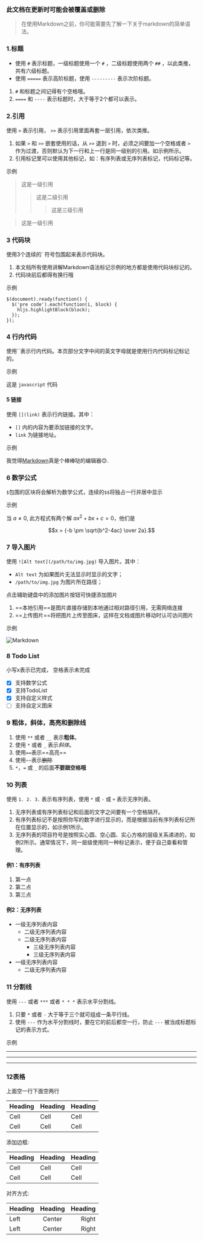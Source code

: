 ### 此文档在更新时可能会被覆盖或删除

> 在使用Markdown之前，你可能需要先了解一下关于markdown的简单语法。

### 1.标题

*   使用 `#` 表示标题，一级标题使用一个 `#` ，二级标题使用两个 `##` ，以此类推，共有六级标题。
*   使用 `=====` 表示高阶标题，使用 `---------` 表示次阶标题。

1.  `#` 和标题之间记得有个空格哦。
2.  `====` 和 `----` 表示标题时，大于等于2个都可以表示。

### 2.引用

使用 `>` 表示引用， `>>` 表示引用里面再套一层引用，依次类推。

1.  如果 `>` 和 `>>` 嵌套使用的话，从 `>>` 退到 `>` 时，必须之间要加一个空格或者 `>` 作为过渡，否则默认为下一行和上一行是同一级别的引用。如示例所示。
2.  引用标记里可以使用其他标记，如：有序列表或无序列表标记，代码标记等。

示例

> 这是一级引用
>>这是二级引用
>>> 这是三级引用

>这是一级引用

### 3 代码块

使用3个连续的` 符号包围起来表示代码块。

1.  本文档所有使用讲解Markdown语法标记示例的地方都是使用代码块标记的。
2. 代码块前后都得有换行哦

示例

```
$(document).ready(function() {
  $('pre code').each(function(i, block) {
    hljs.highlightBlock(block);
  });
});

```

### 4 行内代码

使用``表示行内代码。本页部分文字中间的英文字母就是使用行内代码标记标记的。

示例

这是 `javascript` 代码

#### 5 链接

使用 `[](link)` 表示行内链接。其中：

*   `[]` 内的内容为要添加链接的文字。
*   `link` 为链接地址。

示例

我觉得[Markdown](https://appsto.re/cn/jK8Cbb.i)真是个棒棒哒的编辑器😊.

### 6 数学公式

`$`包围的区块将会解析为数学公式，连续的`$$`将独占一行并居中显示

示例

当 $a \ne 0$, 此方程式有两个解 $ax^2 + bx + c = 0$，他们是 

$$x = {-b \pm \sqrt{b^2-4ac} \over 2a}.$$


### 7 导入图片

使用 `![Alt text](/path/to/img.jpg)` 导入图片。其中：

*   `Alt text` 为如果图片无法显示时显示的文字；
*   `/path/to/img.jpg` 为图片所在路径；

点击辅助键盘中的添加图片按钮可快捷添加图片
1. ==本地引用==是图片直接存储到本地通过相对路径引用，无需网络连接
2. ==上传图片==将把图片上传至图床，这样在文档或图片移动时认可访问图片

示例

![Markdown](https://i.loli.net/2019/11/16/h4lWxQbjvUwN7XZ.jpg)

### 8 Todo List

小写x表示已完成， 空格表示未完成

- [x] 支持数学公式
- [x] 支持TodoList
- [x] 支持自定义样式
- [ ] 支持自定义图床

### 9 粗体，斜体，高亮和删除线

1. 使用 `**` 或者 `__` 表示**粗体**。
2. 使用 `*` 或者 `_` 表示*斜体*。
3. 使用`==`表示==高亮==
4. 使用`~~`表示~~删除~~
5. `*`，`=` 或 `_` 的后面**不要跟空格哦**

### 10 列表

使用 `1. 2. 3.` 表示有序列表，使用 `*` 或 `-` 或 `+` 表示无序列表。

1.  无序列表或有序列表标记和后面的文字之间要有一个空格隔开。
2.  有序列表标记不是按照你写的数字进行显示的，而是根据当前有序列表标记所在位置显示的，如示例1所示。
3.  无序列表的项目符号是按照实心圆、空心圆、实心方格的层级关系递进的，如例2所示。通常情况下，同一层级使用同一种标记表示，便于自己查看和管理。

#### 例1：有序列表

1.  第一点
2.  第二点
4.  第三点

#### 例2：无序列表

+ 一级无序列表内容
	* 二级无序列表内容
	- 二级无序列表内容
		- 三级无序列表内容
		- 三级无序列表内容
+ 一级无序列表内容
	- 二级无序列表内容

### 11 分割线

使用 `---` 或者 `***` 或者 `* * *` 表示水平分割线。

1.  只要 `*` 或者 `-` 大于等于三个就可组成一条平行线。
2.  使用 `---` 作为水平分割线时，要在它的前后都空一行，防止 `---` 被当成标题标记的表示方式。

示例

---

***

* * *

### 12表格

上面空一行下面空两行

Heading | Heading | Heading
------- | ------- | -------
Cell   |  Cell   |  Cell
Cell   |  Cell   |  Cell

添加边框:

| Heading | Heading | Heading |
| ------- | ------- | ------- |
|   Cell  |   Cell  |   Cell  |
|   Cell  |   Cell  |   Cell  |

对齐方式:

Heading | Heading | Heading
:----- | :----: | ------:
Left   | Center | Right
Left   | Center | Right
